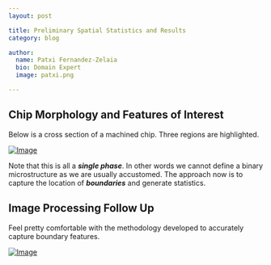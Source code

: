```yaml
---
layout: post

title: Preliminary Spatial Statistics and Results
category: blog

author:
  name: Patxi Fernandez-Zelaia
  bio: Domain Expert 
  image: patxi.png

---
```


## Chip Morphology and Features of Interest

Below is a cross section of a machined chip. Three regions are highlighted. 

[![Image](http://matinfteam4.github.io/images/22/24/20X.png)](http://matinfteam4.github.io/images/22/24/20X.png)

Note that this is all a ***single phase***. In other words we cannot define a binary microstructure as we are usually accustomed. The approach now is to capture the location of ***boundaries*** and generate statistics. 

## Image Processing Follow Up

Feel pretty comfortable with the methodology developed to accurately capture boundary features.

[![Image](http://matinfteam4.github.io/images/22/new.png)](http://matinfteam4.github.io/images/22/new.png)




